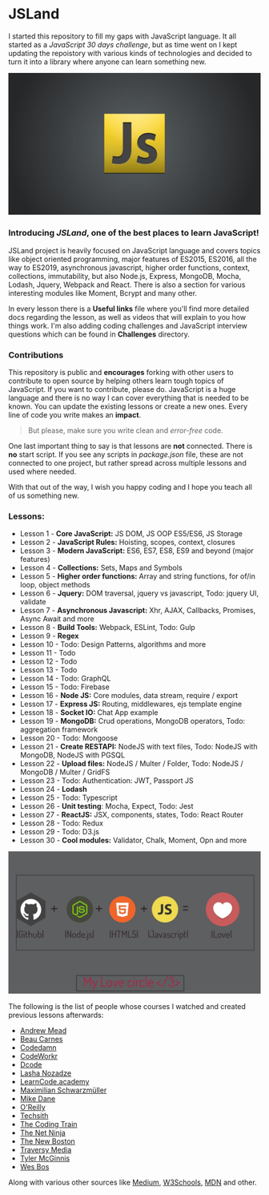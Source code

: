 # JSLand
I started this repository to fill my gaps with JavaScript language. It all started as a *JavaScript 30 days challenge*, but as time went on I kept updating the repoistory with various kinds of technologies and decided to turn it into a library where anyone can learn something new.  

![](readMe_img/js-logo.jpg)

### Introducing *JSLand*, one of the best places to learn JavaScript! 

JSLand project is heavily focused on JavaScript language and covers topics like object oriented programming, major features of ES2015, ES2016, all the way to ES2019, asynchronous javascript, higher order functions, context, collections, immutability, but also Node.js, Express, MongoDB, Mocha, Lodash, Jquery, Webpack and React. 
There is also a section for various interesting modules like Moment, Bcrypt and many other.

In every lesson there is a __Useful links__ file where you'll find more detailed docs regarding the lesson,
as well as videos that will explain to you how things work. 
I'm also adding coding challenges and JavaScript interview questions which can be found in __Challenges__ directory.

### Contributions

This repository is public and __encourages__ forking with other users to contribute to open source by helping others learn
tough topics of JavaScript.
If you want to contribute, please do. JavaScript is a huge language and there is no way I can cover everything that is needed to be known. You can update the existing lessons or create a new ones. Every line of code you write makes an __impact__.

> But please, make sure you write clean and *error-free* code.

One last important thing to say is that lessons are **not** connected. 
There is **no** start script. If you see any scripts in *package.json* file, these are not connected to one project, but rather spread across multiple lessons and used where needed.


With that out of the way, I wish you happy coding and I hope you teach all of us something new. 

### Lessons: 
* Lesson 1 - **Core JavaScript:** JS DOM, JS OOP ES5/ES6, JS Storage
* Lesson 2 - **JavaScript Rules:** Hoisting, scopes, context, closures
* Lesson 3 - **Modern JavaScript:** ES6, ES7, ES8, ES9 and beyond (major features)
* Lesson 4 - **Collections:** Sets, Maps and Symbols
* Lesson 5 - **Higher order functions:** Array and string functions, for of/in loop, object methods
* Lesson 6 - **Jquery:** DOM traversal, jquery vs javascript, Todo: jquery UI, validate
* Lesson 7 - **Asynchronous Javascript:** Xhr, AJAX, Callbacks, Promises, Async Await and more
* Lesson 8 - **Build Tools:** Webpack, ESLint, Todo: Gulp
* Lesson 9 - **Regex**
* Lesson 10 - Todo: Design Patterns, algorithms and more
* Lesson 11 - Todo
* Lesson 12 - Todo
* Lesson 13 - Todo
* Lesson 14 - Todo: GraphQL
* Lesson 15 - Todo: Firebase
* Lesson 16 - **Node JS:** Core modules, data stream, require / export
* Lesson 17 - **Express JS:** Routing, middlewares, ejs template engine
* Lesson 18 - **Socket IO:** Chat App example 
* Lesson 19 - **MongoDB:** Crud operations, MongoDB operators, Todo: aggregation framework
* Lesson 20 - Todo: Mongoose
* Lesson 21 - **Create RESTAPI:** NodeJS with text files, Todo: NodeJS with MongoDB, NodeJS with PGSQL
* Lesson 22 - **Upload files:** NodeJS / Multer / Folder, Todo: NodeJS / MongoDB / Multer / GridFS
* Lesson 23 - Todo: Authentication: JWT, Passport JS
* Lesson 24 - **Lodash**
* Lesson 25 - Todo: Typescript 
* Lesson 26 - **Unit testing**: Mocha, Expect, Todo: Jest
* Lesson 27 - **ReactJS:** JSX, components, states, Todo: React Router
* Lesson 28 - Todo: Redux
* Lesson 29 - Todo: D3.js
* Lesson 30 - **Cool modules:** Validator, Chalk, Moment, Opn and more

![](readMe_img/js-git-node.jpg)

The following is the list of people whose courses I watched and created previous lessons afterwards:
* [Andrew Mead](https://www.youtube.com/user/andrewjosephmead1/feed?disable_polymer=1)
* [Beau Carnes](https://www.youtube.com/channel/UC8butISFwT-Wl7EV0hUK0BQ)
* [Codedamn](https://www.youtube.com/channel/UCJUmE61LxhbhudzUugHL2wQ)
* [CodeWorkr](https://www.youtube.com/channel/UCfYTu_qAO5T7a-8rC_74Ypw)
* [Dcode](https://www.youtube.com/channel/UCjX0FtIZBBVD3YoCcxnDC4g)
* [Lasha Nozadze](https://www.udemy.com/the-ultimate-javascript-course-build-real-world-apps2018/)
* [LearnCode.academy](https://www.youtube.com/channel/UCVTlvUkGslCV_h-nSAId8Sw)
* [Maximilian Schwarzmüller](https://www.youtube.com/channel/UCSJbGtTlrDami-tDGPUV9-w)
* [Mike Dane](https://www.youtube.com/channel/UCvmINlrza7JHB1zkIOuXEbw)
* [O'Reilly](https://www.youtube.com/channel/UC3BGlwmI-Vk6PWyMt15dKGw)
* [Techsith](https://www.youtube.com/channel/UCbGZKLIHpox2l0whz6_RYyg)
* [The Coding Train](https://www.youtube.com/channel/UCvjgXvBlbQiydffZU7m1_aw)
* [The Net Ninja](https://www.youtube.com/channel/UCW5YeuERMmlnqo4oq8vwUpg)
* [The New Boston](https://www.youtube.com/channel/UCJbPGzawDH1njbqV-D5HqKw)
* [Traversy Media](https://www.youtube.com/user/TechGuyWeb)
* [Tyler McGinnis](https://www.youtube.com/channel/UCbAn7pVK2VIyo-UysfWGdZQ)
* [Wes Bos](https://www.youtube.com/channel/UCoebwHSTvwalADTJhps0emA)

Along with various other sources like [Medium](https://medium.com), [W3Schools](https://www.w3schools.com), [MDN](https://developer.mozilla.org) and other.
